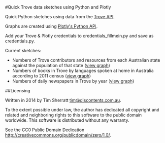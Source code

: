 #Quick Trove data sketches using Python and Plotly

Quick Python sketches using data from the [Trove API](http://help.nla.gov.au/trove/building-with-trove).

Graphs are created using [Plotly's Python API](https://plot.ly/python/).

Add your Trove & Plotly credentials to credentials_fillmein.py and
save as credentials.py.

Current sketches:

* Numbers of Trove contributors and resources from each Australian state against the population of that state ([view graph](https://plot.ly/~wragge/19/))
* Numbers of books in Trove by languages spoken at home in Australia according to 2011 census ([view graph](https://plot.ly/~wragge/21/))
* Numbers of daily newspapers in Trove by year ([view graph](https://plot.ly/~wragge/20/))

##Licensing

Written in 2014 by Tim Sherratt <tim@discontents.com.au>.

To the extent possible under law, the author has dedicated all copyright and related and neighboring rights to this software to the public domain worldwide. This software is distributed without any warranty.

See the CC0 Public Domain Dedication <http://creativecommons.org/publicdomain/zero/1.0/>.